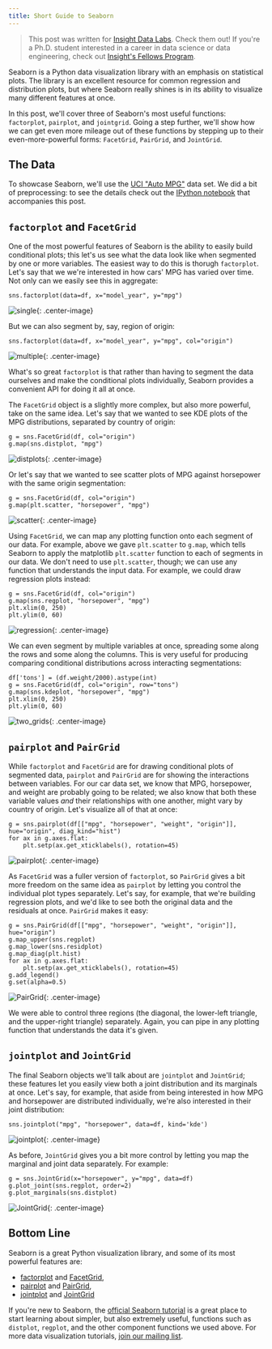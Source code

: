 ```yaml
---
title: Short Guide to Seaborn
---
```


> This post was written for [Insight Data Labs](http://blog.insightdatalabs.com/advanced-functionality-in-seaborn/). Check them out!  If you're a Ph.D. student interested in a career in data science or data engineering, check out [Insight's Fellows Program](http://insightdatascience.com).

Seaborn is a Python data visualization library with an emphasis on statistical plots. The library is an excellent resource for common regression and distribution plots, but where Seaborn really shines is in its ability to visualize many different features at once.

In this post, we'll cover three of Seaborn's most useful functions: `factorplot`, `pairplot`, and `jointgrid`. Going a step further, we'll show how we can get even more mileage out of these functions by stepping up to their even-more-powerful forms: `FacetGrid`, `PairGrid`, and `JointGrid`.

## The Data

To showcase Seaborn, we'll use the [UCI "Auto MPG"](https://archive.ics.uci.edu/ml/datasets/Auto+MPG) data set. We did a bit of preprocessing: to see the details check out the [IPython notebook](https://github.com/InsightDataLabs/ipython-notebooks/blob/master/seaborn.ipynb) that accompanies this post.

## `factorplot` and `FacetGrid`

One of the most powerful features of Seaborn is the ability to easily build conditional plots; this let's us see what the data look like when segmented by one or more variables. The easiest way to do this is thorugh `factorplot`. Let's say that we we're interested in how cars' MPG has varied over time. Not only can we easily see this in aggregate:

```
sns.factorplot(data=df, x="model_year", y="mpg")
```

![single](http://i.imgur.com/h8BQlBp.png){: .center-image}

But we can also segment by, say, region of origin:

```
sns.factorplot(data=df, x="model_year", y="mpg", col="origin")
```

![multiple](http://i.imgur.com/bgOcB1U.png){: .center-image}

What's so great `factorplot` is that rather than having to segment the data ourselves and make the conditional plots individually, Seaborn provides a convenient API for doing it all at once.

The `FacetGrid` object is a slightly more complex, but also more powerful, take on the same idea. Let's say that we wanted to see KDE plots of the MPG distributions, separated by country of origin:

```
g = sns.FacetGrid(df, col="origin")
g.map(sns.distplot, "mpg")
```

![distplots](http://i.imgur.com/ZEmkgtt.png){: .center-image}

Or let's say that we wanted to see scatter plots of MPG against horsepower with the same origin segmentation:

```
g = sns.FacetGrid(df, col="origin")
g.map(plt.scatter, "horsepower", "mpg")
```

![scatter](http://i.imgur.com/RWUmEZz.png){: .center-image}

Using `FacetGrid`, we can map any plotting function onto each segment of our data. For example, above we gave `plt.scatter` to `g.map`, which tells Seaborn to apply the matplotlib `plt.scatter` function to each of segments in our data. We don't need to use `plt.scatter`, though; we can use any function that understands the input data. For example, we could draw regression plots instead:

```
g = sns.FacetGrid(df, col="origin")
g.map(sns.regplot, "horsepower", "mpg")
plt.xlim(0, 250)
plt.ylim(0, 60)
```

![regression](http://i.imgur.com/ldLZiDk.png){: .center-image}

We can even segment by multiple variables at once, spreading some along the rows and some along the columns. This is very useful for producing comparing conditional distributions across interacting segmentations:

```
df['tons'] = (df.weight/2000).astype(int)
g = sns.FacetGrid(df, col="origin", row="tons")
g.map(sns.kdeplot, "horsepower", "mpg")
plt.xlim(0, 250)
plt.ylim(0, 60)
```

![two_grids](http://i.imgur.com/eQ6Rl1L.png){: .center-image}

## `pairplot` and `PairGrid`

While `factorplot` and `FacetGrid` are for drawing conditional plots of segmented data, `pairplot` and `PairGrid` are for showing the interactions between variables. For our car data set, we know that MPG, horsepower, and weight are probably going to be related; we also know that both these variable values *and* their relationships with one another, might vary by country of origin. Let's visualize all of that at once:

```
g = sns.pairplot(df[["mpg", "horsepower", "weight", "origin"]], hue="origin", diag_kind="hist")
for ax in g.axes.flat:
    plt.setp(ax.get_xticklabels(), rotation=45)
```

![pairplot](http://i.imgur.com/K3bUaas.png){: .center-image}

As `FacetGrid` was a fuller version of `factorplot`, so `PairGrid` gives a bit more freedom on the same idea as `pairplot` by letting you control the individual plot types separately. Let's say, for example, that we're building regression plots, and we'd like to see both the original data and the residuals at once. `PairGrid` makes it easy:

```
g = sns.PairGrid(df[["mpg", "horsepower", "weight", "origin"]], hue="origin")
g.map_upper(sns.regplot)
g.map_lower(sns.residplot)
g.map_diag(plt.hist)
for ax in g.axes.flat:
    plt.setp(ax.get_xticklabels(), rotation=45)
g.add_legend()
g.set(alpha=0.5)
```

![PairGrid](http://i.imgur.com/xx9AHgj.png){: .center-image}

We were able to control three regions (the diagonal, the lower-left triangle, and the upper-right triangle) separately. Again, you can pipe in any plotting function that understands the data it's given.

## `jointplot` and `JointGrid`

The final Seaborn objects we'll talk about are `jointplot` and `JointGrid`; these features let you easily view both a joint distribution and its marginals at once. Let's say, for example, that aside from being interested in how MPG and horsepower are distributed individually, we're also interested in their joint distribution:

```
sns.jointplot("mpg", "horsepower", data=df, kind='kde')
```

![jointplot](http://i.imgur.com/v1JSgvk.png){: .center-image}

As before, `JointGrid` gives you a bit more control by letting you map the marginal and joint data separately. For example:

```
g = sns.JointGrid(x="horsepower", y="mpg", data=df)
g.plot_joint(sns.regplot, order=2)
g.plot_marginals(sns.distplot)
```

![JointGrid](http://i.imgur.com/mwwouhB.png){: .center-image}

## Bottom Line

Seaborn is a great Python visualization library, and some of its most powerful features are:

* [factorplot](http://stanford.edu/~mwaskom/software/seaborn/generated/seaborn.factorplot.html) and [FacetGrid](http://stanford.edu/~mwaskom/software/seaborn/generated/seaborn.FacetGrid.html#seaborn.FacetGrid),
* [pairplot](http://stanford.edu/~mwaskom/software/seaborn/generated/seaborn.pairplot.html) and [PairGrid](http://stanford.edu/~mwaskom/software/seaborn/generated/seaborn.PairGrid.html#seaborn.PairGrid),
* [jointplot](http://stanford.edu/~mwaskom/software/seaborn/generated/seaborn.jointplot.html) and [JointGrid](http://stanford.edu/~mwaskom/software/seaborn/generated/seaborn.JointGrid.html#seaborn.JointGrid)

If you're new to Seaborn, the [official Seaborn tutorial](http://stanford.edu/~mwaskom/software/seaborn/tutorial.html) is a great place to start learning about simpler, but also extremely useful, functions such as `distplot`, `regplot`, and the other component functions we used above. For more data visualization tutorials, [join our mailing list](http://insightdatalabs.com/#call-to-action).

